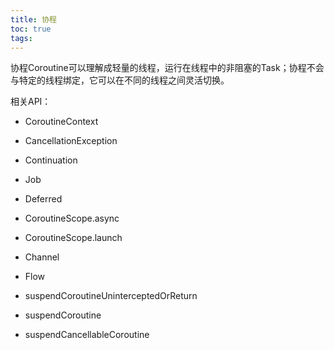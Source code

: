 ```yaml
---
title: 协程
toc: true
tags:
---
```


协程Coroutine可以理解成轻量的线程，运行在线程中的非阻塞的Task；协程不会与特定的线程绑定，它可以在不同的线程之间灵活切换。


相关API：

- CoroutineContext
- CancellationException
- Continuation
- Job
- Deferred
- CoroutineScope.async
- CoroutineScope.launch
- Channel
- Flow


- suspendCoroutineUninterceptedOrReturn

- suspendCoroutine
- suspendCancellableCoroutine